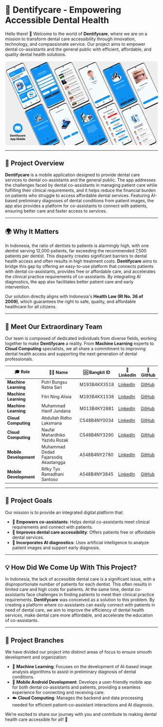 # 🎉 **Dentifycare** - Empowering Accessible Dental Health

Hello there! 👋 Welcome to the world of **Dentifycare**, where we are on a mission to transform dental care accessibility through innovation, technology, and compassionate service. Our project aims to empower dental co-assistants and the general public with efficient, affordable, and quality dental health solutions.

<img src="https://github.com/Dentifycare/Dentifycare-Android/blob/master/Dentifycare%20-%20Mockup.png" alt="App Mockup"/>

---

## 💎 **Project Overview**

**Dentifycare** is a mobile application designed to provide dental care services to dental co-assistants and the general public. The app addresses the challenges faced by dental co-assistants in managing patient care while fulfilling their clinical requirements, and it helps reduce the financial burden on patients who struggle to access affordable dental services. Featuring AI-based preliminary diagnoses of dental conditions from patient images, the app also provides a platform for co-assistants to connect with patients, ensuring better care and faster access to services.

---

## 🌍 **Why It Matters**

In Indonesia, the ratio of dentists to patients is alarmingly high, with one dentist serving 12,000 patients, far exceeding the recommended 7,500 patients per dentist. This disparity creates significant barriers to dental health access and often results in high treatment costs. **Dentifycare** aims to bridge this gap by offering an easy-to-use platform that connects patients with dental co-assistants, provides free or affordable care, and accelerates the clinical practice requirements of co-assistants. By integrating AI diagnostics, the app also facilitates better patient care and early intervention.

Our solution directly aligns with Indonesia's **Health Law (RI No. 36 of 2009)**, which guarantees the right to safe, quality, and affordable healthcare for all citizens.

---

## 👥 **Meet Our Extraordinary Team**

Our team is composed of dedicated individuals from diverse fields, working together to make **Dentifycare** a reality. From **Machine Learning** experts to **Cloud Computing** specialists, we all share a commitment to improving dental health access and supporting the next generation of dental professionals.

| 🎓 **Role**            | 👩‍💻 **Name**                     | 🆔 **Bangkit ID**   | 🔗 **LinkedIn**                                                   | 📍 **GitHub**                          |
|------------------------|-----------------------------------|--------------------|------------------------------------------------------------------|----------------------------------------|
| **Machine Learning**    | Putri Bungsu Ratna Sari           | M193B4KX3518       | [LinkedIn](https://www.linkedin.com/in/putribungsuratnasari/)     | [GitHub](https://github.com/puput2804)  |
| **Machine Learning**    | Fitri Ning Alisia                 | M193B4KX1538       | [LinkedIn](https://www.linkedin.com/in/fitri-ning-alisia-202287309) | [GitHub](https://github.com/alisia28) |
| **Machine Learning**    | Muhammad Hanif Jundana            | M013B4KY2881       | [LinkedIn](https://www.linkedin.com/in/muhammad-hanif-jundana-2a49b9333/) | [GitHub](https://github.com/JunHanif)  |
| **Cloud Computing**     | Abdullah Ridho Laksmana           | C548B4NY0034       | [LinkedIn](http://www.linkedin.com/in/abdullahridho/)            | [GitHub](https://github.com/Dw3ls)     |
| **Cloud Computing**     | Naufal Mahardhiko Yazidu Rozak    | C548B4NY3290       | [LinkedIn](http://www.linkedin.com/in/naufal-mahardhiko-yazidu-rozak/) | [GitHub](https://github.com/NaufalMYR) |
| **Mobile Development**  | Muhammad Dedad Fajarsodiq Akastangga | A548B4NY2780       | [LinkedIn](http://www.linkedin.com/in/dedadfajar/)               | [GitHub](https://github.com/VictoriaEstara) |
| **Mobile Development**  | Rifky Tyo Ramadhani Santoso       | A548B4NY3845       | [LinkedIn](http://www.linkedin.com/in/rifkytyoramadhanisantoso/) | [GitHub](https://github.com/rifftyo)   |

---

## 🚀 **Project Goals**

Our mission is to provide an integrated digital platform that:
- 💪 **Empowers co-assistants**: Helps dental co-assistants meet clinical requirements and connect with patients.
- 🏥 **Improves dental care accessibility**: Offers patients free or affordable dental services.
- 🤖 **Incorporates AI diagnostics**: Uses artificial intelligence to analyze patient images and support early diagnosis.

---

## 💡 **How Did We Come Up With This Project?**

In Indonesia, the lack of accessible dental care is a significant issue, with a disproportionate number of patients for each dentist. This often results in limited care and high costs for patients. At the same time, dental co-assistants face challenges in finding patients to meet their clinical practice requirements. **Dentifycare** was conceived as a solution to this problem. By creating a platform where co-assistants can easily connect with patients in need of dental care, we aim to improve the efficiency of dental health services, make dental care more affordable, and accelerate the education of co-assistants.

---

## 🚀 **Project Branches**

We have divided our project into distinct areas of focus to ensure smooth development and organization:
- 🧠 **Machine Learning**: Focuses on the development of AI-based image analysis algorithms to assist in preliminary diagnosis of dental conditions.
- 📱 **Mobile Android Development**: Develops a user-friendly mobile app for both dental co-assistants and patients, providing a seamless experience for connecting and receiving care.
- ☁️ **Cloud Computing**: Manages the backend and data processing needed for efficient patient-co-assistant interactions and AI diagnosis.

We’re excited to share our journey with you and contribute to making dental health care accessible for all! 🚀
